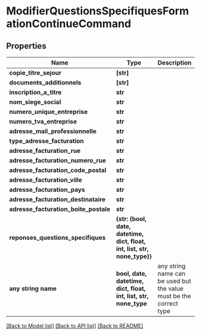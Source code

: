 # ModifierQuestionsSpecifiquesFormationContinueCommand


## Properties
Name | Type | Description | Notes
------------ | ------------- | ------------- | -------------
**copie_titre_sejour** | **[str]** |  | 
**documents_additionnels** | **[str]** |  | 
**inscription_a_titre** | **str** |  | [optional] 
**nom_siege_social** | **str** |  | [optional] 
**numero_unique_entreprise** | **str** |  | [optional] 
**numero_tva_entreprise** | **str** |  | [optional] 
**adresse_mail_professionnelle** | **str** |  | [optional] 
**type_adresse_facturation** | **str** |  | [optional] 
**adresse_facturation_rue** | **str** |  | [optional] 
**adresse_facturation_numero_rue** | **str** |  | [optional] 
**adresse_facturation_code_postal** | **str** |  | [optional] 
**adresse_facturation_ville** | **str** |  | [optional] 
**adresse_facturation_pays** | **str** |  | [optional] 
**adresse_facturation_destinataire** | **str** |  | [optional] 
**adresse_facturation_boite_postale** | **str** |  | [optional] 
**reponses_questions_specifiques** | **{str: (bool, date, datetime, dict, float, int, list, str, none_type)}** |  | [optional] 
**any string name** | **bool, date, datetime, dict, float, int, list, str, none_type** | any string name can be used but the value must be the correct type | [optional]

[[Back to Model list]](../README.md#documentation-for-models) [[Back to API list]](../README.md#documentation-for-api-endpoints) [[Back to README]](../README.md)



